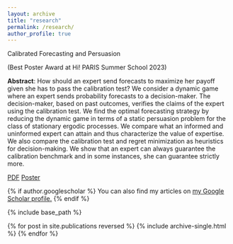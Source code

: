 ```yaml
---
layout: archive
title: "research"
permalink: /research/
author_profile: true
---
```



Calibrated Forecasting and Persuasion

(Best Poster Award at Hi! PARIS Summer School 2023)




**Abstract**:  How should an expert send forecasts to maximize her payoff given she has to pass the calibration test? We consider a dynamic game where an expert sends probability forecasts to a decision-maker. The decision-maker, based on  past outcomes, verifies the claims of the expert using the calibration test.  We find the optimal forecasting strategy by reducing the dynamic  game in terms of a static persuasion problem for the class of stationary ergodic processes.   We compare what an informed and uninformed expert can attain and thus characterize the value of expertise. We also compare the calibration test and regret minimization as heuristics for decision-making. We show that an expert can always guarantee the calibration benchmark and in some instances, she can guarantee strictly more.

<div class="button-container">
  <a href="https://atulya-jain.github.io/files/calibration.pdf" download class="button">PDF</a>
  <a href="https://atulya-jain.github.io/files/poster-calibration.pdf" download class="button">Poster</a>
</div>

{% if author.googlescholar %}
  You can also find my articles on <u><a href="{{author.googlescholar}}">my Google Scholar profile</a>.</u>
{% endif %}

{% include base_path %}

{% for post in site.publications reversed %}
  {% include archive-single.html %}
{% endfor %}
